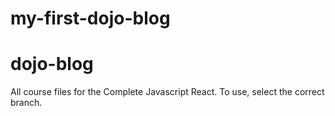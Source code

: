 # my-first-dojo-blog
# dojo-blog
All course files for the Complete Javascript React.
To use, select the correct branch. 
#